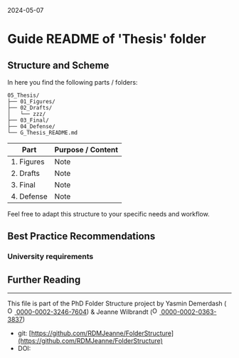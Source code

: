 2024-05-07

# Guide README of 'Thesis' folder

## Structure and Scheme

In here you find the following parts / folders:

```
05_Thesis/
├── 01_Figures/
├── 02_Drafts/
│   └── zzz/
├── 03_Final/
├── 04_Defense/
└── G_Thesis_README.md

```


| Part         		| Purpose / Content   |
|--------------		|-----------|
| 1. Figures 		| Note |
| 2. Drafts  		| Note |
| 3. Final 	| Note |
| 4. Defense 	| Note |

Feel free to adapt this structure to your specific needs and workflow.


## Best Practice Recommendations


### University requirements


###



## Further Reading



_____

This file is part of the PhD Folder Structure project by Yasmin Demerdash (<a href="https://orcid.org/0000-0002-3246-7604"><img alt="ORCID logo" src="https://info.orcid.org/wp-content/uploads/2019/11/orcid_16x16.png" width="16" height="16" /> 0000-0002-3246-7604</a>) & Jeanne  Wilbrandt (<a href="https://orcid.org/0000-0002-0363-3837"><img alt="ORCID logo" src="https://info.orcid.org/wp-content/uploads/2019/11/orcid_16x16.png" width="16" height="16" /> 0000-0002-0363-3837</a>)

* git: [https://github.com/RDMJeanne/FolderStructure](https://github.com/RDMJeanne/FolderStructure)
* DOI: 

